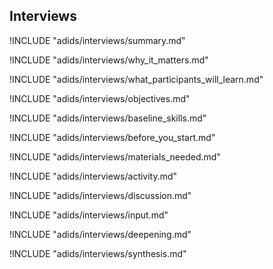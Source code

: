 

##  Interviews

<!-- ![](content/images/interviews.png "") -->

!INCLUDE "adids/interviews/summary.md"

<!-- Why The Topic Matters -->

!INCLUDE "adids/interviews/why_it_matters.md"

<!--  What Participants Will Learn -->

!INCLUDE "adids/interviews/what_participants_will_learn.md"

<!-- Objectives {.sidebar} -->

!INCLUDE "adids/interviews/objectives.md"

<!-- Baseline Skills -->

!INCLUDE "adids/interviews/baseline_skills.md"

<!-- Before you Start -->

!INCLUDE "adids/interviews/before_you_start.md"

<!-- Materials Needed [stub] -->

!INCLUDE "adids/interviews/materials_needed.md"

<!--Activity [stub] {.activity} -->

!INCLUDE "adids/interviews/activity.md"

<!--Discussion [stub] -->

!INCLUDE "adids/interviews/discussion.md"

<!-- Input -->

!INCLUDE "adids/interviews/input.md"

<!-- Deepening -->

!INCLUDE "adids/interviews/deepening.md"

<!--Synthesis [stub] {.synthesis} -->

!INCLUDE "adids/interviews/synthesis.md"
